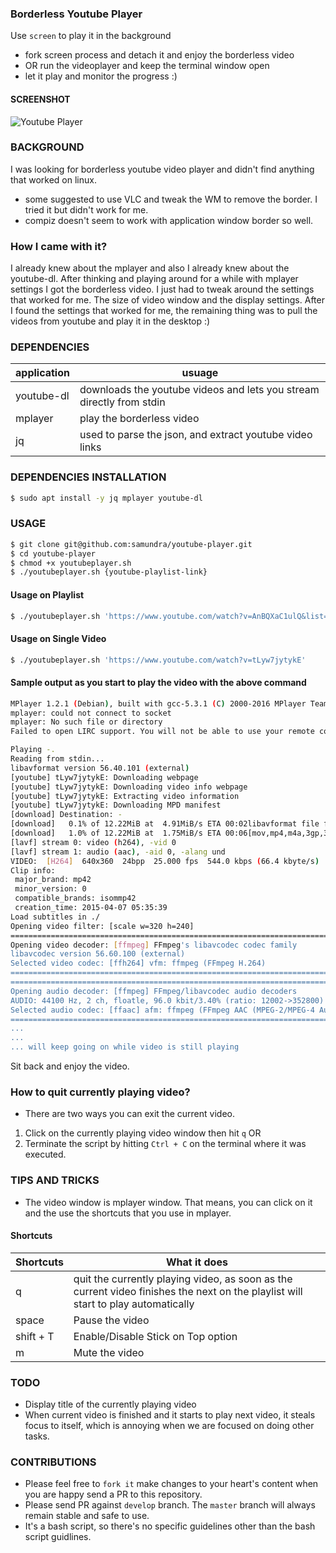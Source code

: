 ### Borderless Youtube Player

Use `screen` to play it in the background
- fork screen process and detach it and enjoy the borderless video
- OR run the videoplayer and keep the terminal window open
- let it play and monitor the progress :)

#### SCREENSHOT
![Youtube Player](https://user-images.githubusercontent.com/760855/28559384-835384c8-7140-11e7-8b37-056d84403301.png)

### BACKGROUND
I was looking for borderless youtube video player and didn't find
anything that worked on linux.
- some suggested to use VLC and tweak the WM to remove the border. I
  tried it but didn't work for me.
- compiz doesn't seem to work with application window border so well.

### How I came with it?
I already knew about the mplayer and also I already knew about the
youtube-dl. After thinking and playing around for a while with mplayer
settings I got the borderless video. I just had to tweak around the
settings that worked for me. The size of video window and the display
settings. After I found the settings that worked for me, the remaining
thing was to pull the videos from youtube and play it in the desktop :)

### DEPENDENCIES
| application | usuage                                                               |
|-------------|----------------------------------------------------------------------|
| youtube-dl  | downloads the youtube videos and lets you stream directly from stdin |
| mplayer     | play the borderless video                                            |
| jq          | used to parse the json, and extract youtube video links              |

### DEPENDENCIES INSTALLATION
```bash
$ sudo apt install -y jq mplayer youtube-dl
```

### USAGE
```bash
$ git clone git@github.com:samundra/youtube-player.git
$ cd youtube-player
$ chmod +x youtubeplayer.sh
$ ./youtubeplayer.sh {youtube-playlist-link}
```

#### Usage on Playlist
```bash
$ ./youtubeplayer.sh 'https://www.youtube.com/watch?v=AnBQXaC1ulQ&list=PL51x_HtQrp9Fei1JgRHdBz4DG2ARkNlT0'
```

#### Usage on Single Video
```bash
$ ./youtubeplayer.sh 'https://www.youtube.com/watch?v=tLyw7jytykE'
```

#### Sample output as you start to play the video with the above command
```bash
MPlayer 1.2.1 (Debian), built with gcc-5.3.1 (C) 2000-2016 MPlayer Team
mplayer: could not connect to socket
mplayer: No such file or directory
Failed to open LIRC support. You will not be able to use your remote control.

Playing -.
Reading from stdin...
libavformat version 56.40.101 (external)
[youtube] tLyw7jytykE: Downloading webpage
[youtube] tLyw7jytykE: Downloading video info webpage
[youtube] tLyw7jytykE: Extracting video information
[youtube] tLyw7jytykE: Downloading MPD manifest
[download] Destination: -
[download]   0.1% of 12.22MiB at  4.91MiB/s ETA 00:02libavformat file format detected.
[download]   1.0% of 12.22MiB at  1.75MiB/s ETA 00:06[mov,mp4,m4a,3gp,3g2,mj2 @ 0x7f0d97902d80]Protocol name not provided, cannot determine if input is local or a network protocol, buffers and access patterns cannot be configured optimally without knowing the protocol
[lavf] stream 0: video (h264), -vid 0
[lavf] stream 1: audio (aac), -aid 0, -alang und
VIDEO:  [H264]  640x360  24bpp  25.000 fps  544.0 kbps (66.4 kbyte/s)
Clip info:
 major_brand: mp42
 minor_version: 0
 compatible_brands: isommp42
 creation_time: 2015-04-07 05:35:39
Load subtitles in ./
Opening video filter: [scale w=320 h=240]
==========================================================================
Opening video decoder: [ffmpeg] FFmpeg's libavcodec codec family
libavcodec version 56.60.100 (external)
Selected video codec: [ffh264] vfm: ffmpeg (FFmpeg H.264)
==========================================================================
==========================================================================
Opening audio decoder: [ffmpeg] FFmpeg/libavcodec audio decoders
AUDIO: 44100 Hz, 2 ch, floatle, 96.0 kbit/3.40% (ratio: 12002->352800)
Selected audio codec: [ffaac] afm: ffmpeg (FFmpeg AAC (MPEG-2/MPEG-4 Audio))
==========================================================================
...
...
... will keep going on while video is still playing
```

Sit back and enjoy the video.

### How to quit currently playing video?
- There are two ways you can exit the current video.
1. Click on the currently playing video window then hit ```q``` OR
2. Terminate the script by hitting ```Ctrl + C``` on the terminal where it was executed.

### TIPS AND TRICKS
- The video window is mplayer window. That means, you can click on it and
  the use the shortcuts that you use in mplayer.

#### Shortcuts

| Shortcuts | What it does |
|-----------|--------------|
| q | quit the currently playing video, as soon as the current video finishes the next on the playlist will start to play automatically |
| space | Pause the video |
| shift + T | Enable/Disable Stick on Top option |
| m | Mute the video |

### TODO
- Display title of the currently playing video
- When current video is finished and it starts to play next video, it
steals focus to itself, which is annoying when we are focused on doing other tasks.

### CONTRIBUTIONS
- Please feel free to ```fork it``` make changes to your heart's content when you
are happy send a PR to this repository.
- Please send PR against `develop` branch. The `master` branch will always remain
stable and safe to use.
- It's a bash script, so there's no specific guidelines other than the bash script
guidlines.
